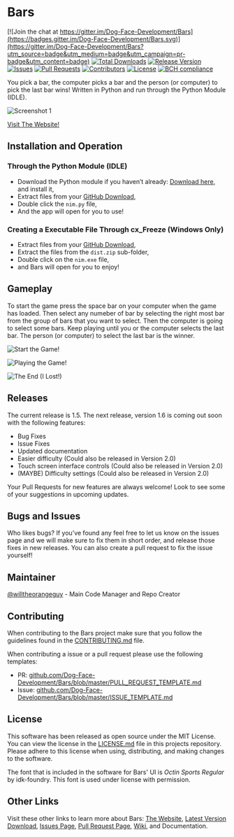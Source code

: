 # Bars

[![Join the chat at https://gitter.im/Dog-Face-Development/Bars](https://badges.gitter.im/Dog-Face-Development/Bars.svg)](https://gitter.im/Dog-Face-Development/Bars?utm_source=badge&utm_medium=badge&utm_campaign=pr-badge&utm_content=badge)
[![Total Downloads](https://img.shields.io/github/downloads/Dog-Face-Development/Bars/total.svg)](https://github.com/Dog-Face-Development/Bars/releases/tag/v1.5)
[![Release Version](https://img.shields.io/github/release/Dog-Face-Developemnt/Bars.svg)](https://github.com/Dog-Face-Development/Bars/releases/tag/v1.5)
[![Issues](https://img.shields.io/github/issues/Dog-Face-Development/Bars.svg)](https://github.com/Dog-Face-Development/Bars/issues)
[![Pull Requests](https://img.shields.io/github/issues-pr/Dog-Face-Development/Bars.svg)](https://github.com/Dog-Face-Development/Bars/pulls)
[![Contributors](https://img.shields.io/github/contributors/Dog-Face-Developement/Bars.svg)](https://github.com/Dog-Face-Development/Bars/graphs/contributors)
[![License](https://img.shields.io/github/license/Dog-Face-Development/Bars.svg)](https://github.com/Dog-Face-Development/Bars/blob/master/LICENSE.md)
[![BCH compliance](https://bettercodehub.com/edge/badge/Dog-Face-Development/Bars?branch=master)](https://bettercodehub.com/Dog-Face-Development/Bars)

You pick a bar, the computer picks a bar and the person (or computer) to pick the last bar wins!
Written in Python and run through the Python Module (IDLE). 

![Screenshot 1](https://raw.githubusercontent.com/willtheorangeguy/Bars/master/Screenshot.JPG)

[Visit The Website!](https://dog-face-development.github.io/Bars/)


## Installation and Operation

### Through the Python Module (IDLE)

- Download the Python module if you haven’t already: [Download here](https://www.python.org/downloads/), and install it,
- Extract files from your [GitHub Download](https://github.com/Dog-Face-Development/Bars/archive/v1.5.zip),
- Double click the `nim.py` file,
- And the app will open for you to use!


### Creating a Executable File Through cx_Freeze (Windows Only)

- Extract files from your [GitHub Download](https://github.com/Dog-Face-Development/Bars/archive/v1.5.zip),
- Extract the files from the `dist.zip` sub-folder,
- Double click on the `nim.exe` file,
- and Bars will open for you to enjoy!

## Gameplay

To start the game press the space bar on your computer when the game has loaded. 
Then select any numeber of bar by selecting the right most bar from the group of bars that you want to select.
Then the computer is going to select some bars.
Keep playing until you or the computer selects the last bar. The person (or computer) to select the last bar is the winner.

![Start the Game!](https://raw.githubusercontent.com/willtheorangeguy/Bars/master/Screenshot2.PNG)

![Playing the Game!](https://raw.githubusercontent.com/willtheorangeguy/Bars/master/Screenshot%20-%20Playing.PNG)

![The End (I Lost!)](https://raw.githubusercontent.com/willtheorangeguy/Bars/master/Screenshot-%20End%20(Lost).PNG)

## Releases

The current release is 1.5. The next release, version 1.6 is coming out soon with the following features:

- Bug Fixes
- Issue Fixes
- Updated documentation
- Easier difficulty (Could also be released in Version 2.0)
- Touch screen interface controls (Could also be released in Version 2.0)
- (MAYBE) Difficulty settings (Could also be released in Version 2.0)

Your Pull Requests for new features are always welcome! Look to see some of your suggestions in upcoming updates.


## Bugs and Issues

Who likes bugs? If you’ve found any feel free to let us know on the issues page and we will make sure to fix them in short order, and release those fixes in new releases. You can also create a pull request to fix the issue yourself!

## Maintainer

[@willtheorangeguy](https://github.com/willtheorangeguy/) - Main Code Manager and Repo Creator

## Contributing

When contributing to the Bars project make sure that you follow the guidelines found in the [CONTRIBUTING.md](https://github.com/Dog-Face-Development/Bars/blob/master/CONTRIBUTING.md) file.

When contributing a issue or a pull request please use the following templates:

- PR: [github.com/Dog-Face-Development/Bars/blob/master/PULL_REQUEST_TEMPLATE.md](https://github.com/Dog-Face-Development/Bars/blob/master/PULL_REQUEST_TEMPLATE.md)
- Issue: [github.com/Dog-Face-Development/Bars/blob/master/ISSUE_TEMPLATE.md](https://github.com/Dog-Face-Development/Bars/blob/master/ISSUE_TEMPLATE.md)

## License

This software has been released as open source under the MIT License. 
You can view the license in the [LICENSE.md](https://github.com/Dog-Face-Development/Bars/blob/master/LICENSE.md) file in this projects repository.
Please adhere to this license when using, distributing, and making changes to the software.

The font that is included in the software for Bars' UI is *Octin Sports Regular* by idk-foundry. This font is used under license with permission.


## Other Links

Visit these other links to learn more about Bars:
[The Website](http://dog-face-development.github.io/Bars/), [Latest Version Download](https://github.com/Dog-Face-Development/Bars/archive/v1.5.zip), [Issues Page](https://github.com/Dog-Face-Development/Bars/issues), [Pull Request Page](https://github.com/Dog-Face-Development/Bars/pulls), [Wiki](https://github.com/Dog-Face-Development/Bars/wiki), and Documentation.
